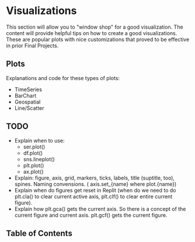 # <i class="fas fa-book fa-fw"></i> Visualizations

This section will allow you to "window shop" for a good visualization. The content will provide 
helpful tips on how to create a good visualizations. 
These are popular plots with nice customizations that proved to be effective in prior Final Projects.

## Plots

Explanations and code for these types of plots:

- TimeSeries
- BarChart
- Geospatial
- Line/Scatter

## TODO
* Explain when to use:
    * ser.plot()  
    * df.plot()  
    * sns.lineplot()  
    * plt.plot()  
    * ax.plot()  
* Explain: figure, axis, grid, markers, ticks, labels, title (suptitle, too), spines. Naming convensions. ( axis.set_{name} where plot.{name})  
* Explain when do figures get reset in Replit (when do we need to do plt.cla() to clear current active axis, plt.clf() to clear entire current figure).  
* Explain how plt.gca() gets the current axis. So there is a concept of the current figure and current axis. plt.gcf() gets the current figure. 


## Table of Contents

```{tableofcontents}

```
